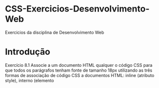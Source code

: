# CSS-Exercicios-Desenvolvimento-Web
Exercicios da disciplina de Desenvolvimento Web

# Introdução
Exercício 8.1 Associe a um documento HTML qualquer o código CSS para que todos os parágrafos tenham fonte de tamanho 18px utilizando as três formas de associação de código CSS a
documentos HTML: inline (atributo style), interno (elemento <style>) e externo (arquivo CSS).

Exercício 8.2 Crie um seletor CSS para o elemento HTML <h1> utilizando o seletor de tipo de
elemento.

Exercício 8.3 Crie um seletor CSS para o elemento HTML com o ID titulo utilizando o seletor por
ID.

Exercício 8.4 Crie um seletor CSS para todos os elementos HTML da classe destaque utilizando o
seletor por classe. 

Exercício 8.5 Crie um seletor CSS para os elementos HTML do tipo <p> dentro de um elemento da
classe container utilizando o seletor de descendência.

# Documentos HTML e CSS
Exercício 2.1 Qual é o elemento HTML que contém todos os demais elementos de uma página?

Exercício 2.2 Qual é o elemento HTML que contém elementos com metainformações sobre uma página web?

Exercício 2.3 Qual é o elemento HTML que contém todos os elementos de conteúdo de uma página web?

Exercício 2.4 Qual é o elemento HTML que permite associar um documento CSS a uma página web na seção de metainformações?

# Textos
Exercício 3.1 Crie uma página HTML com seis títulos de diferentes níveis (1 a 6) e, abaixo de cada título, um parágrafo de texto com 50 palavras (use lorem ipsum)

Exercício 3.2 Adicione à página criada no exercício 3.1 links ancorados em todos os parágrafos para voltarem ao título de nível 1

Exercício 3.3 Adicione, ao fim da página criada no exercício 3.1, dentro de um novo parágrafo, um link externo apontando para a página da Wikipédia.

Exercício 3.4 Adicione, ao início da página criada no exercício 3.1, dentro de um novo parágrafo, um link interno apontando para uma página chamada contato.html

Exercício 3.7 Crie um documento HTML contendo um título de nível 1, dois parágrafos com 20
palavras e uma citação longa (com ao menos 3 linhas).

# Lista de Tabelas
Exercício 4.1 Crie uma lista de compras de supermercado com pelo menos 5 itens.

Exercício 4.2 Crie uma lista de características de um produto ou serviço oferecido por uma loja virtual qualquer.

Exercício 4.3 Crie uma lista com ao menos 5 redes sociais em que uma pessoa ou empresa possa estar presente.

Exercício 4.4 Crie uma lista numerada de passos para realizar uma receita de bolo de chocolate.

Exercício 4.5 Crie uma lista de rankings ou classificações como os melhores filmes que você já assistiu.

# Imagens
Exercício 5.1 Crie uma imagem com o atributo src apontando para o arquivo “imagem.jpg” e com um texto alternativo “Imagem de um gato”.

Exercício 5.2 Crie uma imagem para o arquivo local “cachorro.jpg” com uma largura de 400 pixels e uma altura de 300 pixels.

Exercício 5.3 Crie uma imagem com largura de 300 pixels contendo uma foto do planeta Saturno, sendo que essa foto deve estar em um endereço externo obtido via buscador.

Exercício 5.4 Crie uma imagem para o arquivo “logo.png” e com texto alternativo “Logotipo da empresa”, que seja um link para a página externa “https://exemplo.com”.

Exercício 5.5 Crie um elemento <picture> com duas resoluções diferentes de imagens, uma para telas de até 720px de altura e outra para telas com altura maior que 720px. Use nomes de arquivos
fictícios.  

# Áudio e Vídeo
Exercício 6.1 Crie um elemento de áudio com o atributo controls e adicione dois elementos source com diferentes formatos de áudio para que o navegador possa escolher qual usar com base na compatibilidade.

Exercício 6.2 Adicione um elemento de áudio com uma música embutida, dois elementos com diferentes formatos de áudio e um elemento track com a letra da música.

Exercício 6.3 Crie um elemento de áudio que comece a tocar automaticamente quando a página é carregada e que tenha controles visíveis. Adicione dois elementos com diferentes formatos de áudio.

Exercício 6.4 Adicione um elemento de áudio com um atributo loop para que o áudio seja reproduzido continuamente. Adicione 3 elementos source com formatos distintos, tornando o MP3 como padrão.

Exercício 6.5 Crie um elemento de áudio com um atributo preload definido como “none” e adicione dois elementos source com diferentes formatos de áudio para que o navegador não carregue o áudio previamente.

# Formulários
Exercício 7.1 Crie um formulário HTML com um campo de texto para o atributo nome e um botão de envio. Utilize o atributo action do elemento

para enviar o formulário para uma página PHP ou outro script do lado do servidor.
Exercício 7.2 Crie um formulário HTML com um campo de texto para o atributo e-mail e um campo de senha para a senha do usuário. Adicione um botão de envio e utilize o atributo method do elemento para definir o método HTTP como POST.

Exercício 7.3 Crie um formulário HTML com uma caixa de seleção para escolher uma cor (vermelho, verde ou azul) e um botão de envio.

Exercício 7.4 Crie um formulário HTML com um campo de texto para receber a idade do usuário e um campo de seleção para escolher o gênero (masculino, feminino ou outro). Adicione um botão de envio e utilize o atributo required do elemento para tornar os campos obrigatórios.

Exercício 7.5 Crie um formulário HTML com um campo de texto para o endereço de e-mail e um campo de seleção para escolher um assunto (dúvida, sugestão ou reclamação). Adicione um campo de texto longo para a mensagem e um botão de envio. Utilize o atributo mailto do elemento form para enviar o formulário por e-mail.
